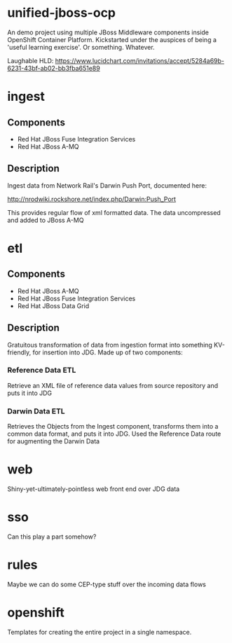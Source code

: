 # unified-jboss-ocp
An demo project using multiple JBoss Middleware components inside OpenShift Container Platform. Kickstarted under the auspices of being a 'useful learning exercise'. Or something. Whatever.


Laughable HLD: https://www.lucidchart.com/invitations/accept/5284a69b-6231-43bf-ab02-bb3fba651e89


# ingest

## Components
* Red Hat JBoss Fuse Integration Services
* Red Hat JBoss A-MQ

## Description
Ingest data from Network Rail's Darwin Push Port, documented here:

http://nrodwiki.rockshore.net/index.php/Darwin:Push_Port

This provides regular flow of xml formatted data. The data uncompressed and added to JBoss A-MQ

# etl

## Components
* Red Hat JBoss A-MQ
* Red Hat JBoss Fuse Integration Services
* Red Hat JBoss Data Grid

## Description

Gratuitous transformation of data from ingestion format into something KV-friendly, for insertion into JDG. Made up of two components:

### Reference Data ETL

Retrieve an XML file of reference data values from source repository and puts it into JDG

### Darwin Data ETL

Retrieves the Objects from the Ingest component, transforms them into a common data format, and puts it into JDG. Used the Reference Data route for augmenting the Darwin Data

# web

Shiny-yet-ultimately-pointless web front end over JDG data

# sso

Can this play a part somehow?

# rules

Maybe we can do some CEP-type stuff over the incoming data flows

# openshift

Templates for creating the entire project in a single namespace.

